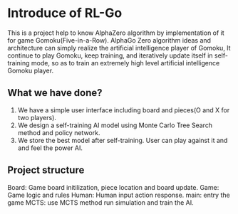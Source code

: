 # Introduce of RL-Go
This is a project help to know AlphaZero algorithm by implementation of it for game Gomoku(Five-in-a-Row).
AlphaGo Zero algorithm ideas and architecture can simply realize the artificial intelligence player of Gomoku, It continue to play Gomoku, keep training, and iteratively update itself in self-training mode, so as to train an extremely high level artificial intelligence Gomoku player.

## What we have done?
1. We have a simple user interface including board and pieces(O and X for two players).
2. We design a self-training AI model using Monte Carlo Tree Search method and policy network. 
3. We store the best model after self-training. User can play against it and and feel the power AI.

## Project structure

Board: Game board initilization, piece location and board update.
Game: Game logic and rules
Human: Human input action response.
main: entry the game
MCTS: use MCTS method run simulation and train the AI.
